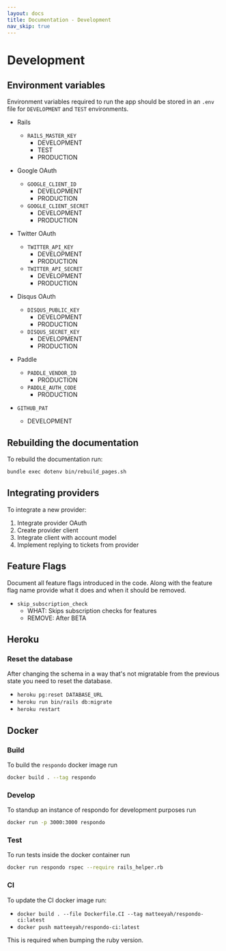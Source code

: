 ```yaml
---
layout: docs
title: Documentation - Development
nav_skip: true
---
```


# Development

## Environment variables

Environment variables required to run the app should be stored in an `.env` file
for `DEVELOPMENT` and `TEST` environments.

- Rails
  - `RAILS_MASTER_KEY`
    - DEVELOPMENT
    - TEST
    - PRODUCTION

- Google OAuth
  - `GOOGLE_CLIENT_ID`
    - DEVELOPMENT
    - PRODUCTION
  - `GOOGLE_CLIENT_SECRET`
    - DEVELOPMENT
    - PRODUCTION

- Twitter OAuth
  - `TWITTER_API_KEY`
    - DEVELOPMENT
    - PRODUCTION
  - `TWITTER_API_SECRET`
    - DEVELOPMENT
    - PRODUCTION

- Disqus OAuth
  - `DISQUS_PUBLIC_KEY`
    - DEVELOPMENT
    - PRODUCTION
  - `DISQUS_SECRET_KEY`
    - DEVELOPMENT
    - PRODUCTION

- Paddle
  - `PADDLE_VENDOR_ID`
    - PRODUCTION
  - `PADDLE_AUTH_CODE`
    - PRODUCTION

- `GITHUB_PAT`
  - DEVELOPMENT

## Rebuilding the documentation

To rebuild the documentation run:

```bash
bundle exec dotenv bin/rebuild_pages.sh
```

## Integrating providers

To integrate a new provider:

1. Integrate provider OAuth
1. Create provider client
1. Integrate client with account model
1. Implement replying to tickets from provider

## Feature Flags

Document all feature flags introduced in the code. Along with the feature
flag name provide what it does and when it should be removed.

- `skip_subscription_check`
  - WHAT: Skips subscription checks for features
  - REMOVE: After BETA

## Heroku

### Reset the database

After changing the schema in a way that's not migratable from the previous
state you need to reset the database.

- `heroku pg:reset DATABASE_URL`
- `heroku run bin/rails db:migrate`
- `heroku restart`

## Docker

### Build

To build the `respondo` docker image run

```bash
docker build . --tag respondo
```

### Develop

To standup an instance of respondo for development purposes run

```bash
docker run -p 3000:3000 respondo
```

### Test

To run tests inside the docker container run

```bash
docker run respondo rspec --require rails_helper.rb
```

### CI

To update the CI docker image run:

- `docker build . --file Dockerfile.CI --tag matteeyah/respondo-ci:latest`
- `docker push matteeyah/respondo-ci:latest`

This is required when bumping the ruby version.
